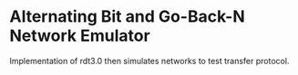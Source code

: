 # Alternating Bit and Go-Back-N Network Emulator

Implementation of rdt3.0 then simulates networks to test transfer protocol.
